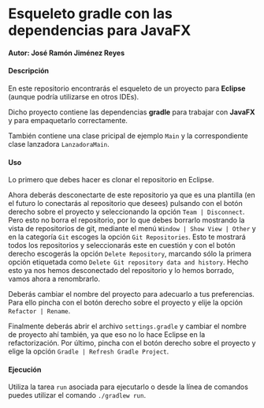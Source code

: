 # Esqueleto gradle con las dependencias para JavaFX

#### Autor: José Ramón Jiménez Reyes

#### Descripción

En este repositorio encontrarás el esqueleto de un proyecto para **Eclipse** (aunque podría utilizarse en otros IDEs).

Dicho proyecto contiene las dependencias **gradle** para trabajar con **JavaFX** y para empaquetarlo correctamente.

También contiene una clase pricipal de ejemplo `Main` y la correspondiente clase lanzadora `LanzadoraMain`.

#### Uso

Lo primero que debes hacer es clonar el repositorio en Eclipse. 

Ahora deberás desconectarte de este repositorio ya que es una plantilla (en el futuro lo conectarás al repositorio que desees) pulsando con el botón derecho sobre el proyecto y seleccionando la opción `Team | Disconnect`. Pero esto no borra el repositorio, por lo que debes borrarlo mostrando la vista de repositorios de git, mediante el menú `Window | Show View | Other` y en la categoría `Git` escoges la opción `Git Repositories`. Esto te mostrará todos los repositorios y seleccionarás este en cuestión y con el botón derecho escogerás la opción `Delete Repository`, marcando sólo la primera opción etiquetada como `Delete Git repository data and history`. Hecho esto ya nos hemos desconectado del repositorio y lo hemos borrado, vamos ahora a renombrarlo.

Deberás cambiar el nombre del proyecto para adecuarlo a tus preferencias. Para ello pincha con el botón derecho sobre el proyecto y elije la opción `Refactor | Rename`.

Finalmente deberás abrir el archivo `settings.gradle` y cambiar el nombre de proyecto ahí también, ya que eso no lo hace Eclipse en la refactorización. Por último, pincha con el botón derecho sobre el proyecto y elige la opción `Gradle | Refresh Gradle Project`.

#### Ejecución

Utiliza la tarea `run` asociada para ejecutarlo o desde la línea de comandos puedes utilizar el comando `./gradlew run`.

